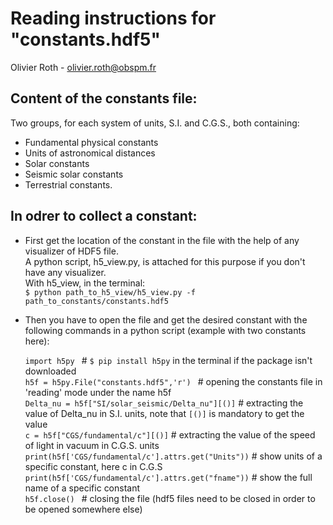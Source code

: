 # Reading instructions for "constants.hdf5"
Olivier Roth - olivier.roth@obspm.fr


## Content of the constants file:
Two groups, for each system of units, S.I. and C.G.S., both containing:
- Fundamental physical constants
- Units of astronomical distances
- Solar constants
- Seismic solar constants
- Terrestrial constants.


## In odrer to collect a constant:
- First get the location of the constant in the file with the help of any visualizer of HDF5 file. <br>
    A python script, h5_view.py, is attached for this purpose if you don't have any visualizer.<br>
    With h5_view, in the terminal:<br>
    `$ python path_to_h5_view/h5_view.py -f path_to_constants/constants.hdf5`


- Then you have to open the file and get the desired constant with the
  following commands in a python script (example with two constants here):

    `import h5py ` # `$ pip install h5py` in the terminal if the package isn't downloaded<br>
    `h5f = h5py.File("constants.hdf5",'r') ` # opening the constants file in 'reading' mode under the name h5f<br>
    `Delta_nu = h5f["SI/solar_seismic/Delta_nu"][()]` # extracting the value of Delta_nu in S.I. units, note that `[()]` is mandatory to get the value<br>
    `c = h5f["CGS/fundamental/c"][()]` # extracting the value of the speed of light in vacuum in C.G.S. units<br>
    `print(h5f['CGS/fundamental/c'].attrs.get("Units"))` # show units of a specific constant, here c in C.G.S<br>
    `print(h5f['CGS/fundamental/c'].attrs.get("fname"))` # show the full name of a specific constant <br>
    `h5f.close() ` # closing the file (hdf5 files need to be closed in order to be opened somewhere else)
